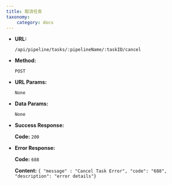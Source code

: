 ```yaml
---
title: 取消任务
taxonomy:
    category: docs
---
```


* **URL:**

    `/api/pipeline/tasks/:pipelineName/:taskID/cancel`

* **Method:**

    `POST`

* **URL Params:**

	`None`

* **Data Params:**

    `None`

* **Success Response:**

	**Code:** `200`

* **Error Response:**

	**Code:** `688`
  	
  	**Content:** `{ "message" : "Cancel Task Error", "code": "688", "description": "error details"}`
